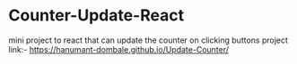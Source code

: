 # Counter-Update-React

mini project to react that can update the counter on clicking buttons
project link:- https://hanumant-dombale.github.io/Update-Counter/
